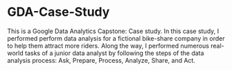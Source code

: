 # GDA-Case-Study
This is a Google Data Analytics Capstone: Case study. In this case study, I performed perform data analysis for a fictional bike-share company in order to help them attract more riders. Along the way, I performed numerous real-world tasks of a junior data analyst by following the steps of the data analysis process: Ask, Prepare, Process, Analyze, Share, and Act.
